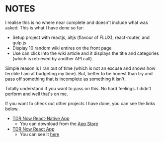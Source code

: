 # NOTES

I realise this is no where near complete and doesn't include what was asked. This is what I have done so far:

* Setup project with reactjs, altjs (flavour of FLUX), react-router, and gulp.js
* Display 10 random wiki entires on the front page
* Use can click into the wiki article and it displays the title and categories (which is retrieved by another API call)

Simple reason is I ran out of time (which is not an excuse and shows how terrible I am at budgeting my time). But, better to be honest than try and pass off something that is incomplete as something it isn't. 

Totally understand if you want to pass on this. No hard feelings. I didn't perform and well that's on me.

If you want to check out other projects I have done, you can see the links below.

* [TDR Now React-Native App](https://gitlab.com/nilghe/tdrnow-mobile)
	* You can download from the [App Store](https://itunes.apple.com/us/app/tdr-now-wait-times-for-tokyo/id1158761120?mt=8)
* [TDR Now React App](https://gitlab.com/nilghe/tdrnow-webapp)
	* You can see it [here](https://tdrnow.com)